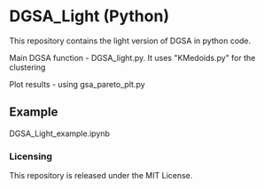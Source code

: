 # DGSA_Light (Python)
<p> This repository contains the light version of DGSA in python code.
<p> Main DGSA function - DGSA_light.py. It uses "KMedoids.py" for the clustering
<p> Plot results - using gsa_pareto_plt.py

## Example
<p> DGSA_Light_example.ipynb

  
### Licensing
This repository is released under the MIT License.
